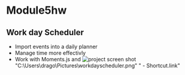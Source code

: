 # Module5hw

## Work day Scheduler

- Import events into a daily planner
- Manage time more effectivly
- Work with Moments.js and 
![project screen shot](./Pictures/workdayscheduler.png)
"C:\Users\drago\Pictures\workdayscheduler.png"
" - Shortcut.link"